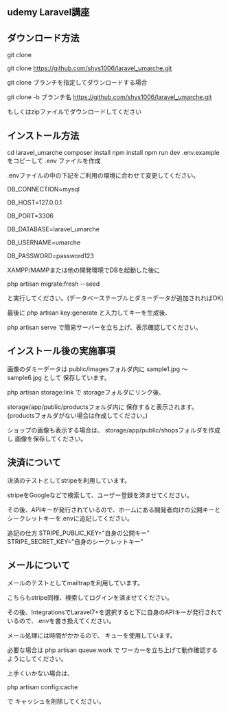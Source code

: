 ## udemy Laravel講座

## ダウンロード方法
git clone

git clone https://github.com/shys1006/laravel_umarche.git

git clone ブランチを指定してダウンロードする場合

git clone -b ブランチ名 https://github.com/shys1006/laravel_umarche.git

もしくはzipファイルでダウンロードしてください

## インストール方法
cd laravel_umarche
composer install
npm install
npm run dev
.env.example をコピーして .env ファイルを作成

.envファイルの中の下記をご利用の環境に合わせて変更してください。

DB_CONNECTION=mysql

DB_HOST=127.0.0.1

DB_PORT=3306

DB_DATABASE=laravel_umarche

DB_USERNAME=umarche

DB_PASSWORD=password123

XAMPP/MAMPまたは他の開発環境でDBを起動した後に

php artisan migrate:fresh --seed

と実行してください。(データベーステーブルとダミーデータが追加されればOK)

最後に php artisan key:generate と入力してキーを生成後、

php artisan serve で簡易サーバーを立ち上げ、表示確認してください。

## インストール後の実施事項

画像のダミーデータは public/imagesフォルダ内に sample1.jpg 〜 sample6.jpg として 保存しています。

php artisan storage:link で storageフォルダにリンク後、

storage/app/public/productsフォルダ内に 保存すると表示されます。 (productsフォルダがない場合は作成してください。)

ショップの画像も表示する場合は、 storage/app/public/shopsフォルダを作成し 画像を保存してください。

## 決済について
決済のテストとしてstripeを利用しています。 

stripeをGoogleなどで検索して、ユーザー登録を済ませてください。

その後、APIキーが発行されているので、ホームにある開発者向けの公開キーとシークレットキーを.envに追記してください。

追記の仕方
STRIPE_PUBLIC_KEY="自身の公開キー"
STRIPE_SECRET_KEY="自身のシークレットキー"

## メールについて
メールのテストとしてmailtrapを利用しています。 

こちらもstripe同様、検索してログインを済ませてください。

その後、IntegrationsでLaravel7+を選択すると下に自身のAPIキーが発行されているので、.envを書き換えてください。

メール処理には時間がかかるので、 キューを使用しています。

必要な場合は 
php artisan queue:work
で ワーカーを立ち上げて動作確認するようにしてください。

上手くいかない場合は、

php artisan config:cache

で キャッシュを削除してください。